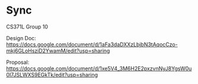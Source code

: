 # Sync
CS371L Group 10 

Design Doc: https://docs.google.com/document/d/1aFa3daDXXzLbjbN3tAqocCzo-mkj6GLoHsziD2YwamM/edit?usp=sharing

Proposal: https://docs.google.com/document/d/1xe5V4_3M6H2E2pxzvnNyJ8YgsW0u0I7JSLWXS9EGkTk/edit?usp=sharing
